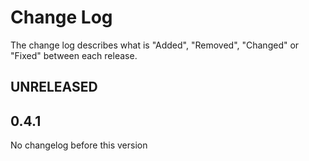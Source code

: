 # Change Log

The change log describes what is "Added", "Removed", "Changed" or "Fixed" between each release. 

## UNRELEASED

## 0.4.1

No changelog before this version
